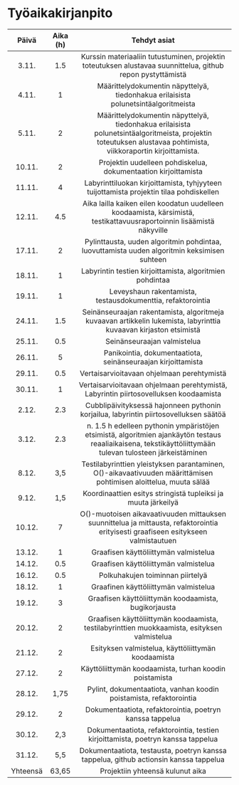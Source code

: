 # Työaikakirjanpito

| Päivä  | Aika (h) | Tehdyt asiat |
|:-----: | :-------:| :----------: |
| 3.11.  |  1.5     | Kurssin materiaaliin tutustuminen, projektin toteutuksen alustavaa suunnittelua, github repon pystyttämistä |
| 4.11.  |  1       | Määrittelydokumentin näpyttelyä, tiedonhakua erilaisista polunetsintäalgoritmeista |
| 5.11.  |  2       | Määrittelydokumentin näpyttelyä, tiedonhakua erilaisista polunetsintäalgoritmeista, projektin toteutuksen alustavaa pohtimista, viikkoraportin kirjoittamista. |
| 10.11. |  2       | Projektin uudelleen pohdiskelua, dokumentaation kirjoittamista |
| 11.11. |  4       | Labyrinttiluokan kirjoittamista, tyhjyyteen tuijottamista projektin tilaa pohdiskellen |
| 12.11. |  4.5     | Aika lailla kaiken eilen koodatun uudelleen koodaamista, kärsimistä, testikattavuusraportoinnin lisäämistä näkyville |
| 17.11. |  2       | Pylinttausta, uuden algoritmin pohdintaa, luovuttamista uuden algoritmin keksimisen suhteen |
| 18.11. |  1       | Labyrintin testien kirjoittamista, algoritmien pohdintaa |
| 19.11. |  1       | Leveyshaun rakentamista, testausdokumenttia, refaktorointia |
| 24.11. |  1.5     | Seinänseuraajan rakentamista, algoritmeja kuvaavan artikkelin lukemista, labyrinttia kuvaavan kirjaston etsimistä |
| 25.11. |  0.5     | Seinänseuraajan valmistelua |
| 26.11. |  5       | Panikointia, dokumentaatiota, seinänseuraajan kirjoittamista |
| 29.11. | 0.5      | Vertaisarvioitavaan ohjelmaan perehtymistä |
| 30.11. | 1        | Vertaisarvioitavaan ohjelmaan perehtymistä, Labyrintin piirtosovelluksen koodaamista |
| 2.12.  | 2.3      | Cubblipäivityksessä hajonneen pythonin korjailua, labyrintin piirtosovelluksen säätöä |
| 3.12.  | 2.3      | n. 1.5 h edelleen pythonin ympäristöjen etsimistä, algoritmien ajankäytön testaus reaaliaikaisena, tekstikäyttöliittymään tulevan tulosteen järkeistäminen  |
| 8.12.  | 3,5      | Testilabyrinttien yleistyksen parantaminen, O()-aikavaativuuden määrittämisen pohtimisen aloittelua, muuta sälää |
| 9.12.  | 1,5      | Koordinaattien esitys stringistä tupleiksi ja muuta järkeilyä|
| 10.12. | 7        | O()-muotoisen aikavaativuuden mittauksen suunnittelua ja mittausta, refaktorointia erityisesti graafiseen esitykseen valmistautuen |
| 13.12. | 1        | Graafisen käyttöliittymän valmistelua |
| 14.12. | 0.5      | Graafisen käyttöliittymän valmistelua |
| 16.12. | 0.5      | Polkuhakujen toiminnan piirtelyä |
| 18.12. | 1        | Graafinen käyttöliittymän valmistelua |
| 19.12. | 3        | Graafisen käyttöliittymän koodaamista, bugikorjausta |
| 20.12. | 2        | Graafisen käyttöliittymän koodaamista, testilabyrinttien muokkaamista, esityksen valmistelua |
| 21.12. | 2        | Esityksen valmistelua, käyttöliittymän koodaamista |
| 27.12. | 2        | Käyttöliittymän koodaamista, turhan koodin poistamista |
| 28.12. | 1,75     | Pylint, dokumentaatiota, vanhan koodin poistamista, refaktorointia |
| 29.12. | 2        | Dokumentaatiota, refaktorointia, poetryn kanssa tappelua |
| 30.12. | 2,3      | Dokumentaatiota, refaktorointia, testien kirjoittamista, poetryn kanssa tappelua |
| 31.12. | 5,5      | Dokumentaatiota, testausta, poetryn kanssa tappelua, github actionsin kanssa tappelua |
| Yhteensä | 63,65  | Projektiin yhteensä kulunut aika |
